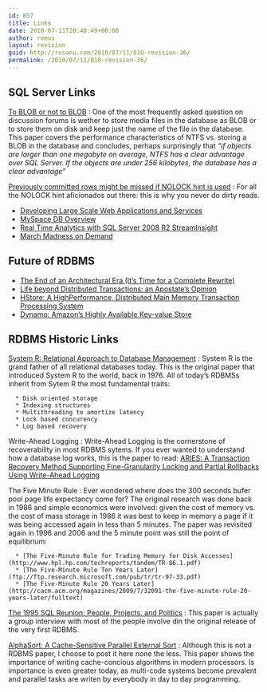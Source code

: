 ```yaml
---
id: 857
title: Links
date: 2010-07-11T20:40:49+00:00
author: remus
layout: revision
guid: http://rusanu.com/2010/07/11/810-revision-36/
permalink: /2010/07/11/810-revision-36/
---
```

## SQL Server Links

[To BLOB or not to BLOB](http://research.microsoft.com/pubs/64525/tr-2006-45.pdf)
:   One of the most frequently asked question on discussion forums is wether to store media files in the database as BLOB or to store them on disk and keep just the name of the file in the database. This paper covers the performance characteristics of NTFS vs. storing a BLOB in the database and concludes, perhaps surprisingly that _&#8220;if objects are larger than one megabyte on average, NTFS has a clear advantage over SQL Server. If the objects are under 256 kilobytes, the database has a clear advantage&#8221;_

[Previously committed rows might be missed if NOLOCK hint is used](http://blogs.msdn.com/b/sqlcat/archive/2007/02/01/previously-committed-rows-might-be-missed-if-nolock-hint-is-used.aspx)
:   For all the NOLOCK hint aficionados out there: this is why you never do dirty reads.
  * [Developing Large Scale Web Applications and Services](http://mschnlnine.vo.llnwd.net/d1/pdc08/WMV-HQ/BB07.wmv)
  * [MySpace DB Overview](http://www.sdsqlug.org/presentations/May2009/MySpace_DB_Overview.pptx)
  * [Real Time Analytics with SQL Server 2008 R2 StreamInsight](http://channel9.msdn.com/learn/courses/SQL2008R2TrainingKit/SQL10R2UPD00/SQL10R2UPD00_REC_03/)
  * [March Madness on Demand](http://blogs.msdn.com/rdoherty/archive/2009/03/13/march-madness-on-demand.aspx)
## Future of RDBMS

  * [The End of an Architectural Era (It’s Time for a Complete Rewrite)](http://vldb.org/conf/2007/papers/industrial/p1150-stonebraker.pdf)
  * [Life beyond Distributed Transactions: an Apostate’s Opinion](http://www-db.cs.wisc.edu/cidr/cidr2007/papers/cidr07p15.pdf)
  * [HStore: A HighPerformance, Distributed Main Memory Transaction Processing System](http://cs-www.cs.yale.edu/homes/dna/papers/hstore-demo.pdf)
  * [Dynamo: Amazon’s Highly Available Key-value Store](http://www.allthingsdistributed.com/2007/10/amazons_dynamo.html)</ul> 

## RDBMS Historic Links

<a name="SystemR" href="http://www.seas.upenn.edu/~zives/cis650/papers/System-R.PDF">System R: Relational Approach to Database Management</a>
:   System R is the grand father of all relational databases today. This is the original paper that introduced System R to the world, back in 1976. All of today&#8217;s RDBMSs inherit from Sytem R the most fundamental traits:</p> 
    
      * Disk oriented storage
      * Indexing structures
      * Multithreading to amortize latency
      * Lock based concurency
      * Log based recovery

Write-Ahead Logging
:   Write-Ahead Logging is the cornerstone of recoverability in most RDBMS sytems. If you ever wanted to understand how a database log works, this is the paper to read: <a name="Aries" href="http://www.cs.berkeley.edu/~brewer/cs262/Aries.pdf">ARIES: A Transaction Recovery Method Supporting Fine-Granularity Locking and Partial Rollbacks Using Write-Ahead Logging</a>

The Five Minute Rule
:   Ever wondered where does the 300 seconds bufer pool page life expectancy come for? The original research was done back in 1986 and simple economics were involved: given the cost of memory vs. the cost of mass storage in 1986 it was best to keep in memory a page if it was being accessed again in less than 5 minutes. The paper was revisited again in 1996 and 2006 and the 5 minute point was still the point of equilibrium:</p> 
    
      * [The Five-Minute Rule for Trading Memory for Disk Accesses](http://www.hpl.hp.com/techreports/tandem/TR-86.1.pdf)
      * [The Five-Minute Rule Ten Years Later](ftp://ftp.research.microsoft.com/pub/tr/tr-97-33.pdf)
      * [The Five-Minute Rule 20 Years Later](http://cacm.acm.org/magazines/2009/7/32091-the-five-minute-rule-20-years-later/fulltext)

[The 1995 SQL Reunion: People, Projects, and Politics](http://www.mcjones.org/System_R/SQL_Reunion_95/sqlr95.html)
:   This paper is actually a group interview with most of the people involve din the original release of the very first RDBMS.

[AlphaSort: A Cache-Sensitive Parallel External Sort](http://research.microsoft.com/en-us/um/people/gray/alphasort.doc)
:   Although this is not a RDBMS paper, I choose to post it here none the less. This paper shows the importance of writing cache-concious algorithms in modern processors. Is importance is even greater today, as multi-code systems become prevalent and parallel tasks are writen by everybody in day to day programming.